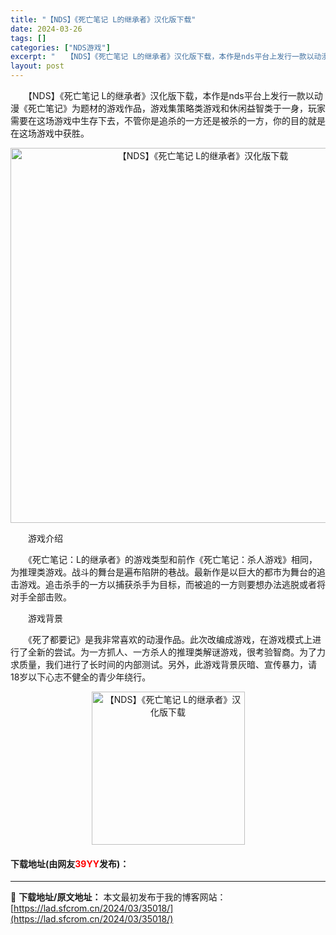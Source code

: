 ```yaml
---
title: "【NDS】《死亡笔记 L的继承者》汉化版下载"
date: 2024-03-26
tags: []
categories: ["NDS游戏"]
excerpt: "　　【NDS】《死亡笔记 L的继承者》汉化版下载，本作是nds平台上发行一款以动漫《死亡笔记》为题材的游戏作品，游戏集策略类游戏和休闲益智类于一身，玩家需要在这场游戏中生存下去，不管你是追杀的一方还是被杀的一方，你的目的就是在这场游戏中获胜。 　　游戏介绍 　　《死亡笔记：L的继承者》的游戏类型和前&hellip;"
layout: post
---
```


 <p>　　【NDS】《死亡笔记 L的继承者》汉化版下载，本作是nds平台上发行一款以动漫《死亡笔记》为题材的游戏作品，游戏集策略类游戏和休闲益智类于一身，玩家需要在这场游戏中生存下去，不管你是追杀的一方还是被杀的一方，你的目的就是在这场游戏中获胜。</p> <p align="center"><img align="" border="0" src="https://lad.sfcrom.cn/wp-content/uploads/2024/03/20240326_66022d4270e6c.jpg" width="600" alt="【NDS】《死亡笔记 L的继承者》汉化版下载" /></p> <p>　　游戏介绍</p> <p>　　《死亡笔记：L的继承者》的游戏类型和前作《死亡笔记：杀人游戏》相同，为推理类游戏。战斗的舞台是遍布陷阱的巷战。最新作是以巨大的都市为舞台的追击游戏。追击杀手的一方以捕获杀手为目标，而被追的一方则要想办法逃脱或者将对手全部击败。</p> <p>　　游戏背景</p> <p>　　《死了都要记》是我非常喜欢的动漫作品。此次改编成游戏，在游戏模式上进行了全新的尝试。为一方抓人、一方杀人的推理类解谜游戏，很考验智商。为了力求质量，我们进行了长时间的内部测试。另外，此游戏背景灰暗、宣传暴力，请18岁以下心志不健全的青少年绕行。</p> <p align="center"><img align="" border="0" src="https://lad.sfcrom.cn/wp-content/uploads/2024/03/20240326_66022d42c958b.jpg" width="245" alt="【NDS】《死亡笔记 L的继承者》汉化版下载" /></p> <p><h4>下载地址(由网友<font color="red">39YY</font>发布)：</h4></p> 

---
📖 **下载地址/原文地址：** 本文最初发布于我的博客网站：[https://lad.sfcrom.cn/2024/03/35018/](https://lad.sfcrom.cn/2024/03/35018/)
